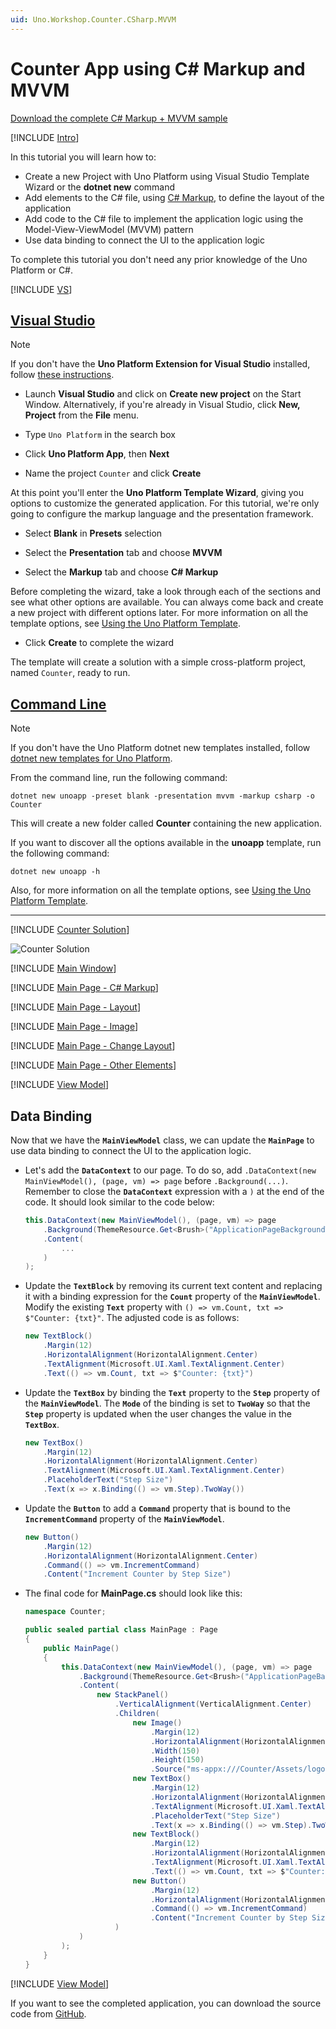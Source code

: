 ```yaml
---
uid: Uno.Workshop.Counter.CSharp.MVVM
---
```


# Counter App using C# Markup and MVVM

[Download the complete C# Markup + MVVM sample](https://github.com/unoplatform/Uno.GettingStartedTutorial/tree/master/src/Counter/CSharp-MVVM)  

[!INCLUDE [Intro](includes/include-intro.md)]

In this tutorial you will learn how to:

- Create a new Project with Uno Platform using Visual Studio Template Wizard or the **dotnet new** command
- Add elements to the C# file, using [C# Markup](xref:Uno.Extensions.Markup.Overview), to define the layout of the application
- Add code to the C# file to implement the application logic using the Model-View-ViewModel (MVVM) pattern
- Use data binding to connect the UI to the application logic

To complete this tutorial you don't need any prior knowledge of the Uno Platform or C#.

[!INCLUDE [VS](includes/include-create.md)]

## [Visual Studio](#tab/vs)

> [!NOTE]
> If you don't have the **Uno Platform Extension for Visual Studio** installed, follow [these instructions](xref:Uno.GetStarted.vs2022).

- Launch **Visual Studio** and click on **Create new project** on the Start Window. Alternatively, if you're already in Visual Studio, click **New, Project** from the **File** menu.

- Type `Uno Platform` in the search box

- Click **Uno Platform App**, then **Next**

- Name the project `Counter` and click **Create**

At this point you'll enter the **Uno Platform Template Wizard**, giving you options to customize the generated application. For this tutorial, we're only going to configure the markup language and the presentation framework.

- Select **Blank** in **Presets** selection

- Select the **Presentation** tab and choose **MVVM**

- Select the **Markup** tab and choose **C# Markup**

Before completing the wizard, take a look through each of the sections and see what other options are available. You can always come back and create a new project with different options later. For more information on all the template options, see [Using the Uno Platform Template](xref:Uno.GettingStarted.UsingWizard).

- Click **Create** to complete the wizard

The template will create a solution with a simple cross-platform project, named `Counter`, ready to run.

## [Command Line](#tab/cli)

> [!NOTE]
> If you don't have the Uno Platform dotnet new templates installed, follow [dotnet new templates for Uno Platform](xref:Uno.GetStarted.dotnet-new).

From the command line, run the following command:

```dotnetcli
dotnet new unoapp -preset blank -presentation mvvm -markup csharp -o Counter
```

This will create a new folder called **Counter** containing the new application.

If you want to discover all the options available in the **unoapp** template, run the following command:

```dotnetcli
dotnet new unoapp -h
```

Also, for more information on all the template options, see [Using the Uno Platform Template](xref:Uno.GettingStarted.UsingWizard).

---

[!INCLUDE [Counter Solution](includes/include-solution.md)]

![Counter Solution](Assets/counter-solution-csharp.png)

[!INCLUDE [Main Window](includes/include-mainwindow.md)]

[!INCLUDE [Main Page - C# Markup](includes/include-mainpage-csharp.md)]

[!INCLUDE [Main Page - Layout](includes/include-mainpage-layout.md)]

[!INCLUDE [Main Page - Image](includes/include-image-csharp.md)]

[!INCLUDE [Main Page - Change Layout](includes/include-mainpage-change-layout.md)]

[!INCLUDE [Main Page - Other Elements](includes/include-elements-csharp.md)]

[!INCLUDE [View Model](includes/include-mvvm.md)]

## Data Binding

Now that we have the **`MainViewModel`** class, we can update the **`MainPage`** to use data binding to connect the UI to the application logic.

- Let's add the **`DataContext`** to our page. To do so, add `.DataContext(new MainViewModel(), (page, vm) => page` before `.Background(...)`. Remember to close the **`DataContext`** expression with a `)` at the end of the code. It should look similar to the code below:

    ```csharp
    this.DataContext(new MainViewModel(), (page, vm) => page
        .Background(ThemeResource.Get<Brush>("ApplicationPageBackgroundThemeBrush"))
        .Content(
            ...
        )
    );
    ```

- Update the **`TextBlock`** by removing its current text content and replacing it with a binding expression for the **`Count`** property of the **`MainViewModel`**. Modify the existing **`Text`** property with `() => vm.Count, txt => $"Counter: {txt}"`. The adjusted code is as follows:

    ```csharp
    new TextBlock()
        .Margin(12)
        .HorizontalAlignment(HorizontalAlignment.Center)
        .TextAlignment(Microsoft.UI.Xaml.TextAlignment.Center)
        .Text(() => vm.Count, txt => $"Counter: {txt}")
    ```

- Update the **`TextBox`** by binding the **`Text`** property to the **`Step`** property of the **`MainViewModel`**. The **`Mode`** of the binding is set to **`TwoWay`** so that the **`Step`** property is updated when the user changes the value in the **`TextBox`**.

    ```csharp
    new TextBox()
        .Margin(12)
        .HorizontalAlignment(HorizontalAlignment.Center)
        .TextAlignment(Microsoft.UI.Xaml.TextAlignment.Center)
        .PlaceholderText("Step Size")
        .Text(x => x.Binding(() => vm.Step).TwoWay())
    ```

- Update the **`Button`** to add a **`Command`** property that is bound to the **`IncrementCommand`** property of the **`MainViewModel`**.

    ```csharp
    new Button()
        .Margin(12)
        .HorizontalAlignment(HorizontalAlignment.Center)
        .Command(() => vm.IncrementCommand)
        .Content("Increment Counter by Step Size")
    ```

- The final code for **MainPage.cs** should look like this:

    ```csharp
    namespace Counter;

    public sealed partial class MainPage : Page
    {
        public MainPage()
        {
            this.DataContext(new MainViewModel(), (page, vm) => page
                .Background(ThemeResource.Get<Brush>("ApplicationPageBackgroundThemeBrush"))
                .Content(
                    new StackPanel()
                        .VerticalAlignment(VerticalAlignment.Center)
                        .Children(
                            new Image()
                                .Margin(12)
                                .HorizontalAlignment(HorizontalAlignment.Center)
                                .Width(150)
                                .Height(150)
                                .Source("ms-appx:///Counter/Assets/logo.png"),
                            new TextBox()
                                .Margin(12)
                                .HorizontalAlignment(HorizontalAlignment.Center)
                                .TextAlignment(Microsoft.UI.Xaml.TextAlignment.Center)
                                .PlaceholderText("Step Size")
                                .Text(x => x.Binding(() => vm.Step).TwoWay()),
                            new TextBlock()
                                .Margin(12)
                                .HorizontalAlignment(HorizontalAlignment.Center)
                                .TextAlignment(Microsoft.UI.Xaml.TextAlignment.Center)
                                .Text(() => vm.Count, txt => $"Counter: {txt}"),
                            new Button()
                                .Margin(12)
                                .HorizontalAlignment(HorizontalAlignment.Center)
                                .Command(() => vm.IncrementCommand)
                                .Content("Increment Counter by Step Size")
                        )
                )
            );
        }
    }
    ```

[!INCLUDE [View Model](includes/include-wrap.md)]

If you want to see the completed application, you can download the source code from [GitHub](https://github.com/unoplatform/Uno.GettingStartedTutorial/tree/master/src/Counter/CSharp-MVVM).

